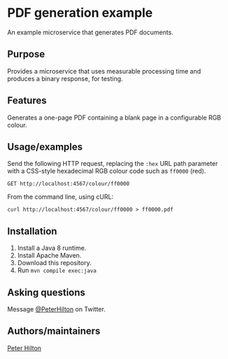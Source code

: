 # PDF generation example

An example microservice that generates PDF documents.

## Purpose

Provides a microservice that uses measurable processing time and produces a binary response, for testing.

## Features

Generates a one-page PDF containing a blank page in a configurable RGB colour.

## Usage/examples

Send the following HTTP request, replacing the `:hex` URL path parameter with a CSS-style hexadecimal RGB colour code such as `ff0000` (red).

```
GET http://localhost:4567/colour/ff0000
```

From the command line, using cURL:

```
curl http://localhost:4567/colour/ff0000 > ff0000.pdf
```

## Installation

1. Install a Java 8 runtime.
1. Install Apache Maven.
1. Download this repository.
1. Run `mvn compile exec:java`

## Asking questions

Message [@PeterHilton](https://twitter.com/peterhilton) on Twitter.

## Authors/maintainers

[Peter Hilton](https://github.com/hilton)
